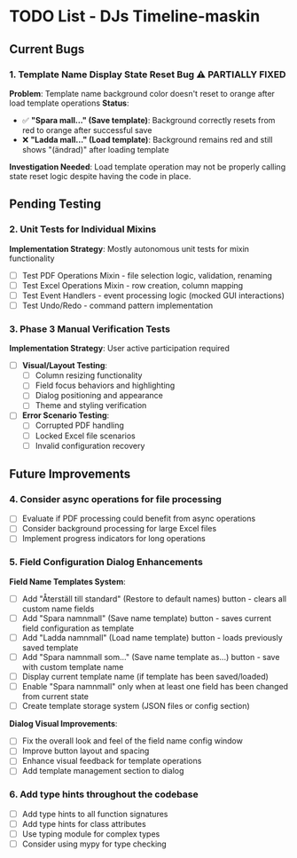 # TODO List - DJs Timeline-maskin

## Current Bugs

### 1. Template Name Display State Reset Bug ⚠️ **PARTIALLY FIXED**
**Problem**: Template name background color doesn't reset to orange after load template operations
**Status**: 
- ✅ **"Spara mall..." (Save template)**: Background correctly resets from red to orange after successful save
- ❌ **"Ladda mall..." (Load template)**: Background remains red and still shows "(ändrad)" after loading template

**Investigation Needed**: Load template operation may not be properly calling state reset logic despite having the code in place.

## Pending Testing

### 2. Unit Tests for Individual Mixins
**Implementation Strategy**: Mostly autonomous unit tests for mixin functionality
- [ ] Test PDF Operations Mixin - file selection logic, validation, renaming
- [ ] Test Excel Operations Mixin - row creation, column mapping
- [ ] Test Event Handlers - event processing logic (mocked GUI interactions)
- [ ] Test Undo/Redo - command pattern implementation

### 3. Phase 3 Manual Verification Tests
**Implementation Strategy**: User active participation required
- [ ] **Visual/Layout Testing**:
  - [ ] Column resizing functionality
  - [ ] Field focus behaviors and highlighting
  - [ ] Dialog positioning and appearance
  - [ ] Theme and styling verification
- [ ] **Error Scenario Testing**:
  - [ ] Corrupted PDF handling
  - [ ] Locked Excel file scenarios
  - [ ] Invalid configuration recovery

## Future Improvements

### 4. Consider async operations for file processing
- [ ] Evaluate if PDF processing could benefit from async operations
- [ ] Consider background processing for large Excel files
- [ ] Implement progress indicators for long operations

### 5. Field Configuration Dialog Enhancements
**Field Name Templates System**:
- [ ] Add "Återställ till standard" (Restore to default names) button - clears all custom name fields
- [ ] Add "Spara namnmall" (Save name template) button - saves current field configuration as template
- [ ] Add "Ladda namnmall" (Load name template) button - loads previously saved template
- [ ] Add "Spara namnmall som..." (Save name template as...) button - save with custom template name
- [ ] Display current template name (if template has been saved/loaded)
- [ ] Enable "Spara namnmall" only when at least one field has been changed from current state
- [ ] Create template storage system (JSON files or config section)

**Dialog Visual Improvements**:
- [ ] Fix the overall look and feel of the field name config window
- [ ] Improve button layout and spacing
- [ ] Enhance visual feedback for template operations
- [ ] Add template management section to dialog

### 6. Add type hints throughout the codebase
- [ ] Add type hints to all function signatures
- [ ] Add type hints for class attributes
- [ ] Use typing module for complex types
- [ ] Consider using mypy for type checking